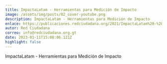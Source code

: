 ```yaml
---
title: ImpactaLatam - Herramientas para Medición de Impacto
image: /assets/img/posts/02_cover-youtube.png
description: ImpactaLatam - Herramientas para Medición de Impacto
enlace: https://publicaciones.redciudadana.org/2021/ImpactaLatam%20-%20Herramientas%20para%20Medicio%CC%81n%20%20de%20Impacto.pdf
autor: Red Ciudadana
correo: info@redciudadana.org.gt
date: 2023-01-11T15:08:06.121Z
highlight: false
---
```

ImpactaLatam - Herramientas para Medición de Impacto